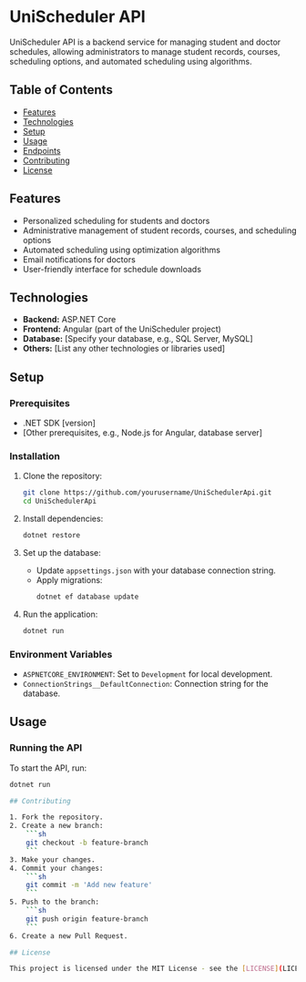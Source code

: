 # UniScheduler API

UniScheduler API is a backend service for managing student and doctor schedules, allowing administrators to manage student records, courses, scheduling options, and automated scheduling using algorithms.

## Table of Contents

- [Features](#features)
- [Technologies](#technologies)
- [Setup](#setup)
- [Usage](#usage)
- [Endpoints](#endpoints)
- [Contributing](#contributing)
- [License](#license)

## Features

- Personalized scheduling for students and doctors
- Administrative management of student records, courses, and scheduling options
- Automated scheduling using optimization algorithms
- Email notifications for doctors
- User-friendly interface for schedule downloads

## Technologies

- **Backend:** ASP.NET Core
- **Frontend:** Angular (part of the UniScheduler project)
- **Database:** [Specify your database, e.g., SQL Server, MySQL]
- **Others:** [List any other technologies or libraries used]

## Setup

### Prerequisites

- .NET SDK [version]
- [Other prerequisites, e.g., Node.js for Angular, database server]

### Installation

1. Clone the repository:
    ```sh
    git clone https://github.com/yourusername/UniSchedulerApi.git
    cd UniSchedulerApi
    ```

2. Install dependencies:
    ```sh
    dotnet restore
    ```

3. Set up the database:
    - Update `appsettings.json` with your database connection string.
    - Apply migrations:
        ```sh
        dotnet ef database update
        ```

4. Run the application:
    ```sh
    dotnet run
    ```

### Environment Variables

- `ASPNETCORE_ENVIRONMENT`: Set to `Development` for local development.
- `ConnectionStrings__DefaultConnection`: Connection string for the database.

## Usage

### Running the API

To start the API, run:
```sh
dotnet run

## Contributing

1. Fork the repository.
2. Create a new branch:
    ```sh
    git checkout -b feature-branch
    ```
3. Make your changes.
4. Commit your changes:
    ```sh
    git commit -m 'Add new feature'
    ```
5. Push to the branch:
    ```sh
    git push origin feature-branch
    ```
6. Create a new Pull Request.

## License

This project is licensed under the MIT License - see the [LICENSE](LICENSE) file for details.

